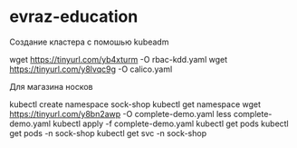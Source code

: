 # evraz-education
Создание кластера с помошью kubeadm

wget https://tinyurl.com/yb4xturm -O rbac-kdd.yaml
wget https://tinyurl.com/y8lvqc9g -O calico.yaml



Для магазина носков

kubectl create namespace sock-shop
kubectl get namespace
wget https://tinyurl.com/y8bn2awp -O complete-demo.yaml
less complete-demo.yaml
kubectl apply -f complete-demo.yaml
kubectl get pods
kubectl get pods -n sock-shop
kubectl get svc -n sock-shop
